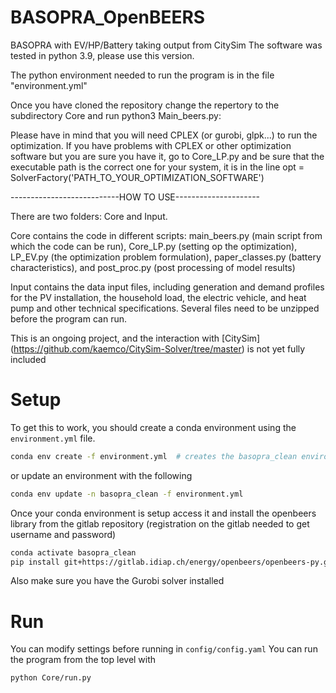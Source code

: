 # BASOPRA_OpenBEERS
BASOPRA with EV/HP/Battery taking output from CitySim 
The software was tested in python 3.9, please use this version.

The python environment needed to run the program is in the file "environment.yml"

Once you have cloned the repository change the repertory to the subdirectory Core and run python3 Main_beers.py:



Please have in mind that you will need CPLEX (or gurobi, glpk...) to run the optimization. If you have problems with CPLEX or other optimization software but you are sure you have it, go to Core_LP.py and be sure that the executable path is the correct one for your system, it is in the line opt = SolverFactory('PATH_TO_YOUR_OPTIMIZATION_SOFTWARE')

---------------------------HOW TO USE---------------------

There are two folders: Core and Input.

Core contains the code in different scripts: main_beers.py (main script from which the code can be run), Core_LP.py (setting op the optimization), LP_EV.py (the optimization problem formulation), paper_classes.py (battery characteristics), and post_proc.py (post processing of model results)

Input contains the data input files, including generation and demand profiles for the PV installation, the household load, the electric vehicle, and heat pump and other technical specifications. Several files need to be unzipped before the program can run.

This is an ongoing project, and the interaction with [CitySim] (https://github.com/kaemco/CitySim-Solver/tree/master) is not yet fully included


# Setup
To get this to work, you should create a conda environment using the `environment.yml` file.
```bash
conda env create -f environment.yml  # creates the basopra_clean environment
```
or update an environment with the following
```bash
conda env update -n basopra_clean -f environment.yml
```

Once your conda environment is setup access it and install the openbeers library from the gitlab repository (registration on the gitlab needed to get username and password)
```bash
conda activate basopra_clean
pip install git+https://gitlab.idiap.ch/energy/openbeers/openbeers-py.git
```

Also make sure you have the Gurobi solver installed

# Run
You can modify settings before running in `config/config.yaml`
You can run the program from the top level with
```bash
python Core/run.py
```
